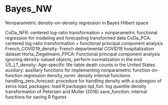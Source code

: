 # Bayes_NW
Nonparametric density-on-density regression in Bayes Hilbert space

CoDa_NFR: centered log-ratio transformation + nonparametric functional regression for modeling and forecasting transformed data
CoDa_PCA: centered log-ratio transformation + functional principal component analysis
French_COVID19_density: French departmental COVID19 hospitalization dataset
Horta_Ziegelmann_FPCA: Functional principal component analysis ignoring density-valued objects, perform normalization in the end
US_LT_density: Age-specific life-table death counts in the United States
auxiliary: auxiliary functions for implementing nonparametric function-on-function regression
density_norm: density internal functions
handling_zero_forecast: procedure for handling density with a subregion of zeros
load_packages: load R packages
lqd_fun: log quantile density transformation of Petersen and Muller (2016)
save_function: internal functions for saving R figures
